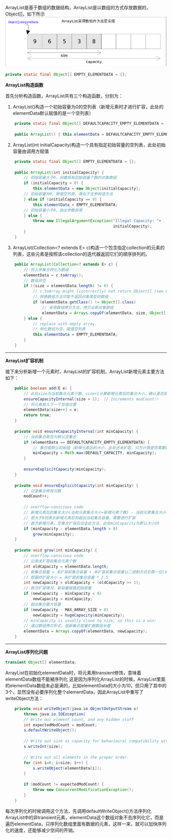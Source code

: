 ArrayList是基于数组的数据结构，ArrayList是以数组的方式存放数据的，Object[]，如下所示
![avatar](./ArrayListDataStructure.png)
```java
private static final Object[] EMPTY_ELEMENTDATA = {};
```

**ArrayList构造函数**

首先分析构造函数，ArrayList共有三个构造函数，分别为：

1. ArrayList()构造一个初始容量为0的空列表（新增元素时才进行扩容，此处的elementData默认赋值的是一个空列表）
   
```java
	private static final Object[] DEFAULTCAPACITY_EMPTY_ELEMENTDATA = {};

	public ArrayList() { this.elementData = DEFAULTCAPACITY_EMPTY_ELEMENTDATA; }
```
2. ArrayList(int initialCapacity)构造一个具有指定初始容量的空列表，此处初始容量由调用方赋值
```java
	private static final Object[] EMPTY_ELEMENTDATA = {};

	public ArrayList(int initialCapacity) {
		// 初始容量大于0，创建具有初始容量个数的对象数组
        if (initialCapacity > 0) {
            this.elementData = new Object[initialCapacity];
        // 初始容量为0，赋值空列表，类似于无参构造方法     
        } else if (initialCapacity == 0) {
            this.elementData = EMPTY_ELEMENTDATA;
        // 初始容量小于0，抛出参数异常    
        } else {
            throw new IllegalArgumentException("Illegal Capacity: "+
                                               initialCapacity);
        }
    }
```
3. ArrayList(Collection<? extends E> c)构造一个包含指定collection的元素的列表，这些元素是按照该collection的迭代器返回它们的顺序排列的。
```java
	public ArrayList(Collection<? extends E> c) {
        // 将入参集合转化为数组
        elementData = c.toArray();
        // 数组非空
        if ((size = elementData.length) != 0) {
            // c.toArray might (incorrectly) not return Object[] (see 6260652)
            // 转换数组方法可能不返回对象类型的数组
            if (elementData.getClass() != Object[].class)
                // 采用数组拷贝方法，拷贝出新对象数组
                elementData = Arrays.copyOf(elementData, size, Object[].class);
        } else {
            // replace with empty array.
            // 转化数组为空，赋值空列表
            this.elementData = EMPTY_ELEMENTDATA;
        }
    }
```
***
**ArrayList扩容机制**

接下来分析新增一个元素时，ArrayList的扩容机制，ArrayList新增元素主要方法如下：

```java
    public boolean add(E e) {
        // 此处size为当前集合元素个数，size+1计算新增元素后的集合大小，确认是否需要扩容
        ensureCapacityInternal(size + 1);  // Increments modCount!!
        // 将元素放入下一个空值位置
        elementData[size++] = e;
        return true;
    }

    private void ensureCapacityInternal(int minCapacity) {
    	// 当前集合是否为默认空集合
        if (elementData == DEFAULTCAPACITY_EMPTY_ELEMENTDATA) {
        	// 集合赋默认初始值（新增元素后的大小，此处还未扩容，只为计算是否需要扩容）
            minCapacity = Math.max(DEFAULT_CAPACITY, minCapacity);
        }

        ensureExplicitCapacity(minCapacity);
    }

    private void ensureExplicitCapacity(int minCapacity) {
    	// 记录集合修改次数
        modCount++;

        // overflow-conscious code
        // 新增元素后的集合大小(当前元素集合大小+新增元素个数) - 当前元素集合大小
        // 若大于0则表示新增元素后将超出当前集合容量，需要进行扩容
        // 首次新增元素，空集合扩容后也走此方法，此处minCapacity为默认大小10
        if (minCapacity - elementData.length > 0)
            grow(minCapacity);
    }

    private void grow(int minCapacity) {
        // overflow-conscious code
        // 记录未扩容前集合元素个数
        int oldCapacity = elementData.length;
        // 新集合容量 = 未扩容前集合容量 + 未扩容前集合容量以二进制方式右移一位(即oldCapacity/2)
        // 即最终扩容大小 = 未扩容前集合容量 * 1.5
        int newCapacity = oldCapacity + (oldCapacity >> 1);
        // 首次扩容情况，新容量赋值初始容量
        if (newCapacity - minCapacity < 0)
            newCapacity = minCapacity;
        // 超出集合最大容量
        if (newCapacity - MAX_ARRAY_SIZE > 0)
            newCapacity = hugeCapacity(minCapacity);
        // minCapacity is usually close to size, so this is a win:
        // 通过数组拷贝形式，按新集合容量扩展数组长度
        elementData = Arrays.copyOf(elementData, newCapacity);
    }
```

***
**ArrayList序列化问题**
```java
transient Object[] elementData;
```
ArrayList在初始化elementData时，将元素用transient修饰，意味着elementData数组不能被序列化
这是因为序列化ArrayList的时候，ArrayList里面的elementData数组未必是满的，比如elementData的大小为10，但只用了其中的3个，显然没有必要序列化整个elementData，因此ArrayList中重写了writeObject方法：
```java
    private void writeObject(java.io.ObjectOutputStream s)
        throws java.io.IOException{
        // Write out element count, and any hidden stuff
        int expectedModCount = modCount;
        s.defaultWriteObject();

        // Write out size as capacity for behavioural compatibility with clone()
        s.writeInt(size);

        // Write out all elements in the proper order.
        for (int i=0; i<size; i++) {
            s.writeObject(elementData[i]);
        }

        if (modCount != expectedModCount) {
            throw new ConcurrentModificationException();
        }
    }
```
每次序列化的时候调用这个方法，先调用defaultWriteObject()方法序列化ArrayList中的非transient元素，elementData这个数组对象不去序列化它，而是遍历elementData，只序列化数组里面有数据的元素，这样一来，就可以加快序列化的速度，还能够减少空间的开销。